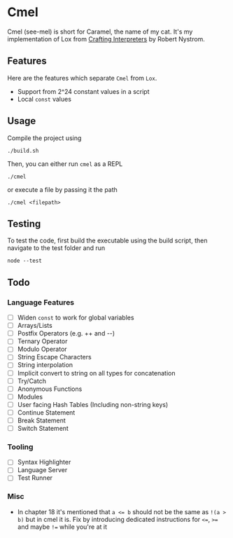 # Cmel

Cmel (see-mel) is short for Caramel, the name of my cat.
It's my implementation of Lox from [Crafting Interpreters](https://www.craftinginterpreters.com) by Robert Nystrom.

## Features

Here are the features which separate `Cmel` from `Lox`.

- Support from 2^24 constant values in a script
- Local `const` values

## Usage

Compile the project using

```
./build.sh
```

Then, you can either run `cmel` as a REPL

```
./cmel
```

or execute a file by passing it the path

```
./cmel <filepath>
```

## Testing

To test the code, first build the executable using the build script, then navigate to the test folder and run

```
node --test
```

## Todo

### Language Features

- [ ] Widen `const` to work for global variables
- [ ] Arrays/Lists
- [ ] Postfix Operators (e.g. ++ and --)
- [ ] Ternary Operator
- [ ] Modulo Operator
- [ ] String Escape Characters
- [ ] String interpolation
- [ ] Implicit convert to string on all types for concatenation
- [ ] Try/Catch
- [ ] Anonymous Functions
- [ ] Modules
- [ ] User facing Hash Tables (Including non-string keys)
- [ ] Continue Statement
- [ ] Break Statement
- [ ] Switch Statement

### Tooling

- [ ] Syntax Highlighter
- [ ] Language Server
- [ ] Test Runner

### Misc

- In chapter 18 it's mentioned that `a <= b` should not be the same as `!(a > b)` but in cmel it is. Fix by introducing dedicated instructions for `<=`, `>=` and maybe `!=` while you're at it
